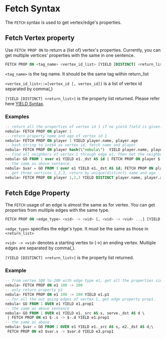# Fetch Syntax

The `FETCH` syntax is used to get vertex/edge's properties.

## Fetch Vertex property

Use `FETCH PROP ON` to return a (list of) vertex's properties. Currently, you can get multiple vertices' properties with the same in one sentence.  

```sql
FETCH PROP ON <tag_name> <vertex_id_list> [YIELD [DISTINCT] <return_list>]
```

`<tag_name>` is the tag name. It should be the same tag within return_list

`<vertex_id_list>::=[vertex_id [, vertex_id]]` is a list of vertex id separated by comma(,)

`[YIELD [DISTINCT] <return_list>]` is the property list returned. Please refer here [YIELD Syntax](yield-syntax.md).

### Examples

```SQL
-- return all the properties of vertex id 1 if no yield field is given.
nebula> FETCH PROP ON player 1
-- return property name and age of vertex id 1
nebula> FETCH PROP ON player 1 YIELD player.name, player.age
-- hash string to int64 as vertex id, fetch name and player
nebula> FETCH PROP ON player hash(\"nebula\")  YIELD player.name, player.age
-- find all neighbors of vertex 1 through edge e1. Then Get the neighbors' name and age.
nebula> GO FROM 1 over e1 YIELD e1._dst AS id | FETCH PROP ON player $-.id YIELD player.name, player.age
-- the same as above sentence.
nebula> $var = GO FROM 1 over e1 YIELD e1._dst AS id; FETCH PROP ON player $var.id YIELD player.name, player.age
-- get three vertices 1,2,3, return by unique(distinct) name and age
nebula> FETCH PROP ON player 1,2,3 YIELD DISTINCT player.name, player.age
```

## Fetch Edge Property

The `FETCH` usage of an edge is almost the same as for vertex.
You can get properties from multiple edges with the same type.

```sql
FETCH PROP ON <edge_type> <vid> -> <vid> [, <vid> -> <vid> ...] [YIELD [DISTINCT] <return_list>]
```

`<edge_type>` specifies the edge's type. It must be the same as those in `<return_list>`

`<vid> -> <vid>` denotes a starting vertex to (->) an ending vertex. Multiple edges are separated by comma(,).

`[YIELD [DISTINCT] <return_list>]` is the property list returned.

### Example

```SQL
-- from vertex 100 to 200 with edge type e1, get all the properties since no YIELD is given.
nebula> FETCH PROP ON e1 100 -> 200
-- only return property p1
nebula> FETCH PROP ON e1 100 -> 200 YIELD e1.p1
-- for all the out going edges of vertex 1, get edge property prop1.
nebula> GO FROM 1 OVER e1 YIELD e1.prop1
-- the same as above sentence
nebula> GO FROM 1 OVER e1 YIELD e1._src AS s, serve._dst AS d \
 | FETCH PROP ON e1 $-.s -> $-.d YIELD e1.prop1
-- the same as above.
nebula> $var = GO FROM 1 OVER e1 YIELD e1._src AS s, e2._dst AS d;\
 FETCH PROP ON e3 $var.s -> $var.d YIELD e3.prop1
```
